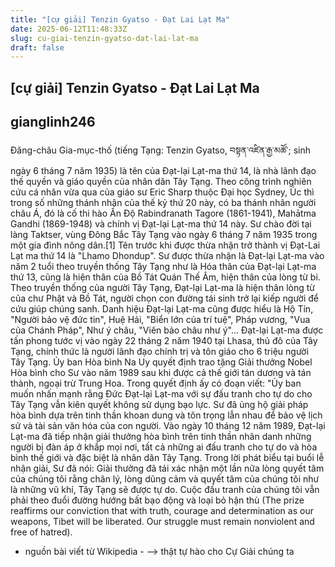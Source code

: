 ```yaml
---
title: "[cự giải] Tenzin Gyatso - Đạt Lai Lạt Ma"
date: 2025-06-12T11:48:33Z
slug: cu-giai-tenzin-gyatso-dat-lai-lat-ma
draft: false
---
```


## [cự giải] Tenzin Gyatso - Đạt Lai Lạt Ma

## gianglinh246

Đăng-châu Gia-mục-thố (tiếng Tạng: Tenzin Gyatso, བསྟན་འཛིན་རྒྱ་མཚོ་; sinh ngày 6 tháng 7 năm 1935) là tên của Đạt-lại Lạt-ma thứ 14, là nhà lãnh đạo thế quyền và giáo quyền của nhân dân Tây Tạng. Theo công trình nghiên cứu cá nhân vừa qua của giáo sư Eric Sharp thuộc Đại học Sydney, Úc thì trong số những thánh nhân của thế kỷ thứ 20 này, có ba thánh nhân người châu Á, đó là cố thi hào Ấn Độ Rabindranath Tagore (1861-1941), Mahātma Gandhi (1869-1948) và chính vị Đạt-lại Lạt-ma thứ 14 này.
Sư chào đời tại làng Taktser, vùng Đông Bắc Tây Tạng vào ngày 6 tháng 7 năm 1935 trong một gia đình nông dân.[1] Tên trước khi được thừa nhận trở thành vị Đạt-Lai Lạt ma thứ 14 là "Lhamo Dhondup". Sư được thừa nhận là Đạt-lại Lạt-ma vào năm 2 tuổi theo truyền thống Tây Tạng như là Hóa thân của Đạt-lại Lạt-ma thứ 13, cũng là hiện thân của Bồ Tát Quán Thế Âm, hiện thân của lòng từ bi.
Theo truyền thống của người Tây Tạng, Đạt-lại Lạt-ma là hiện thân lòng từ của chư Phật và Bồ Tát, người chọn con đường tái sinh trở lại kiếp người để cứu giúp chúng sanh. Danh hiệu Đạt-lại Lạt-ma cũng được hiểu là Hộ Tín, "Người bảo vệ đức tin", Huệ Hải, "Biển lớn của trí tuệ", Pháp vương, "Vua của Chánh Pháp", Như ý châu, "Viên bảo châu như ý"...
Đạt-lại Lạt-ma được tấn phong tước vị vào ngày 22 tháng 2 năm 1940 tại Lhasa, thủ đô của Tây Tạng, chính thức là người lãnh đạo chính trị và tôn giáo cho 6 triệu người Tây Tạng.
Ủy ban Hòa bình Na Uy quyết định trao tặng Giải thưởng Nobel Hòa bình cho Sư vào năm 1989 sau khi được cả thế giới tán dương và tán thành, ngoại trừ Trung Hoa. Trong quyết định ấy có đoạn viết:
"Ủy ban muốn nhấn mạnh rằng Đức Đạt-lại Lạt-ma với sự đấu tranh cho tự do cho Tây Tạng vẫn kiên quyết không sử dụng bạo lực. Sư đã ủng hộ giải pháp hòa bình dựa trên tinh thần khoan dung và tôn trọng lẫn nhau để bảo vệ lịch sử và tài sản văn hóa của con người.
Vào ngày 10 tháng 12 năm 1989, Đạt-lại Lạt-ma đã tiếp nhận giải thưởng hòa bình trên tinh thần nhân danh những người bị đàn áp ở khắp mọi nơi, tất cả những ai đấu tranh cho tự do và hòa bình thế giới và đặc biệt là nhân dân Tây Tạng. Trong lời phát biểu tại buổi lễ nhận giải, Sư đã nói:
Giải thưởng đã tái xác nhận một lần nữa lòng quyết tâm của chúng tôi rằng chân lý, lòng dũng cảm và quyết tâm của chúng tôi như là những vũ khí, Tây Tạng sẽ được tự do. Cuộc đấu tranh của chúng tôi vẫn phải theo đuổi đường hướng bất bạo động và loại bỏ hận thù (The prize reaffirms our conviction that with truth, courage and determination as our weapons, Tibet will be liberated. Our struggle must remain nonviolent and free of hatred).
- nguồn bài viết từ Wikipedia -
--> thật tự hào cho Cự Giải chúng ta